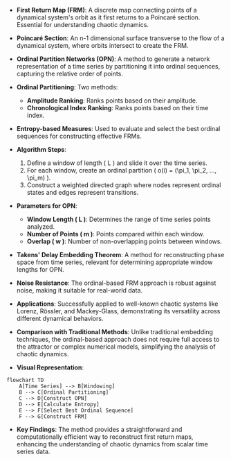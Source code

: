 - **First Return Map (FRM)**: A discrete map connecting points of a dynamical system's orbit as it first returns to a Poincaré section. Essential for understanding chaotic dynamics.

- **Poincaré Section**: An n-1 dimensional surface transverse to the flow of a dynamical system, where orbits intersect to create the FRM.

- **Ordinal Partition Networks (OPN)**: A method to generate a network representation of a time series by partitioning it into ordinal sequences, capturing the relative order of points.

- **Ordinal Partitioning**: Two methods:
  - **Amplitude Ranking**: Ranks points based on their amplitude.
  - **Chronological Index Ranking**: Ranks points based on their time index.

- **Entropy-based Measures**: Used to evaluate and select the best ordinal sequences for constructing effective FRMs.

- **Algorithm Steps**:
  1. Define a window of length \( L \) and slide it over the time series.
  2. For each window, create an ordinal partition \( o(i) = (\pi_1, \pi_2, ..., \pi_m) \).
  3. Construct a weighted directed graph where nodes represent ordinal states and edges represent transitions.

- **Parameters for OPN**:
  - **Window Length \( L \)**: Determines the range of time series points analyzed.
  - **Number of Points \( m \)**: Points compared within each window.
  - **Overlap \( w \)**: Number of non-overlapping points between windows.

- **Takens' Delay Embedding Theorem**: A method for reconstructing phase space from time series, relevant for determining appropriate window lengths for OPN.

- **Noise Resistance**: The ordinal-based FRM approach is robust against noise, making it suitable for real-world data.

- **Applications**: Successfully applied to well-known chaotic systems like Lorenz, Rössler, and Mackey-Glass, demonstrating its versatility across different dynamical behaviors.

- **Comparison with Traditional Methods**: Unlike traditional embedding techniques, the ordinal-based approach does not require full access to the attractor or complex numerical models, simplifying the analysis of chaotic dynamics.

- **Visual Representation**: 
```mermaid
flowchart TD
    A[Time Series] --> B[Windowing]
    B --> C[Ordinal Partitioning]
    C --> D[Construct OPN]
    D --> E[Calculate Entropy]
    E --> F[Select Best Ordinal Sequence]
    F --> G[Construct FRM]
```

- **Key Findings**: The method provides a straightforward and computationally efficient way to reconstruct first return maps, enhancing the understanding of chaotic dynamics from scalar time series data.